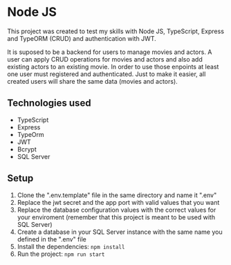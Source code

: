# Node JS

This project was created to test my skills with Node JS, TypeScript, Express and
TypeORM (CRUD) and authentication with JWT.

It is suposed to be a backend for users to manage movies and actors. A user can
apply CRUD operations for movies and actors and also add existing actors to an
existing movie. In order to use those enpoints at least one user must registered
and authenticated. Just to make it easier, all created users will share the same
data (movies and actors).

## Technologies used

- TypeScript
- Express
- TypeOrm
- JWT
- Bcrypt
- SQL Server

## Setup

1. Clone the ".env.template" file in the same directory and name it ".env"
2. Replace the jwt secret and the app port with valid values that you want
3. Replace the database configuration values with the correct values for your
   enviroment (remember that this project is meant to be used with SQL Server)
4. Create a database in your SQL Server instance with the same name you defined
   in the ".env" file
5. Install the dependencies: `npm install`
6. Run the project: `npm run start`
